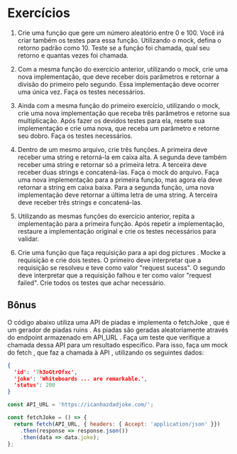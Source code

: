 # Exercícios 

1. Crie uma função que gere um número aleatório entre 0 e 100. Você irá criar também os testes para essa função. Utilizando o mock, defina o retorno padrão como 10. Teste se a função foi chamada, qual seu retorno e quantas vezes foi chamada.

2. Com a mesma função do exercício anterior, utilizando o mock, crie uma nova implementação, que deve receber dois parâmetros e retornar a divisão do primeiro pelo segundo. Essa implementação deve ocorrer uma única vez. Faça os testes necessários.

3. Ainda com a mesma função do primeiro exercício, utilizando o mock, crie uma nova implementação que receba três parâmetros e retorne sua multiplicação. Após fazer os devidos testes para ela, resete sua implementação e crie uma nova, que receba um parâmetro e retorne seu dobro. Faça os testes necessários.

4. Dentro de um mesmo arquivo, crie três funções. A primeira deve receber uma string e retorná-la em caixa alta. A segunda deve também receber uma string e retornar só a primeira letra. A terceira deve receber duas strings e concatená-las. Faça o mock do arquivo. Faça uma nova implementação para a primeira função, mas agora ela deve retornar a string em caixa baixa. Para a segunda função, uma nova implementação deve retornar a última letra de uma string. A terceira deve receber três strings e concatená-las.

5. Utilizando as mesmas funções do exercício anterior, repita a implementação para a primeira função. Após repetir a implementação, restaure a implementação original e crie os testes necessários para validar.

6. Crie uma função que faça requisição para a api dog pictures . Mocke a requisição e crie dois testes. O primeiro deve interpretar que a requisição se resolveu e teve como valor "request sucess". O segundo deve interpretar que a requisição falhou e ter como valor "request failed". Crie todos os testes que achar necessário.

## Bônus

O código abaixo utiliza uma API de piadas e implementa o fetchJoke , que é um gerador de piadas ruins . As piadas são geradas aleatoriamente através do endpoint armazenado em API_URL . Faça um teste que verifique a chamada dessa API para um resultado específico. Para isso, faça um mock do fetch , que faz a chamada à API , utilizando os seguintes dados:

```json
{
  'id': '7h3oGtrOfxc',
  'joke': 'Whiteboards ... are remarkable.',
  'status': 200
}
```

```javascript
const API_URL = 'https://icanhazdadjoke.com/';

const fetchJoke = () => {
  return fetch(API_URL, { headers: { Accept: 'application/json' }})
    .then(response => response.json())
    .then(data => data.joke);
};
```
